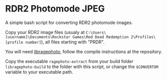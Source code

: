 # RDR2 Photomode JPEG
A simple bash script for converting RDR2 photomode images.

Copy your RDR2 image files (usualy at `C:\Users\[username]\Documents\Rockstar Games\Red Dead Redemption 2\Profiles\[profile number]`), all files starting with "PRDR".

You will need [libragephoto](https://github.com/Syping/libragephoto), follow the compile instructions at the repository.

Copy the executable `ragephoto-extract` from your build folder `libragephoto-build` to the folder with this script, or change the `$CONVERTOR` variable to your executable path.
